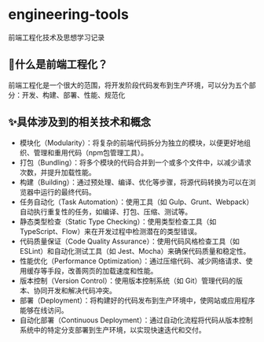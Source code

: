 # engineering-tools
前端工程化技术及思想学习记录
## :rocket:什么是前端工程化？
前端工程化是一个很大的范围，将开发阶段代码发布到生产环境，可以分为五个部分：开发、构建、部署、性能、规范化  

## :sparkles:具体涉及到的相关技术和概念
- 模块化（Modularity）：将复杂的前端代码拆分为独立的模块，以便更好地组织、管理和重用代码（npm包管理工具）。
- 打包（Bundling）：将多个模块的代码合并到一个或多个文件中，以减少请求次数，并提升加载性能。
- 构建（Building）：通过预处理、编译、优化等步骤，将源代码转换为可以在浏览器中运行的最终代码。
- 任务自动化（Task Automation）：使用工具（如 Gulp、Grunt、Webpack）自动执行重复性的任务，如编译、打包、压缩、测试等。
- 静态类型检查（Static Type Checking）：使用类型检查工具（如 TypeScript、Flow）来在开发过程中检测潜在的类型错误。
- 代码质量保证（Code Quality Assurance）：使用代码风格检查工具（如 ESLint）和自动化测试工具（如 Jest、Mocha）来确保代码质量和稳定性。
- 性能优化（Performance Optimization）：通过压缩代码、减少网络请求、使用缓存等手段，改善网页的加载速度和性能。
- 版本控制（Version Control）：使用版本控制系统（如 Git）管理代码的版本、协同开发和解决代码冲突。
- 部署（Deployment）：将构建好的代码发布到生产环境中，使网站或应用程序能够在线访问。
- 自动化部署（Continuous Deployment）：通过自动化流程将代码从版本控制系统中的特定分支部署到生产环境，以实现快速迭代和交付。

